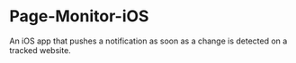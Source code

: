 Page-Monitor-iOS
================
An iOS app that pushes a notification as soon as a change is detected on a tracked website.